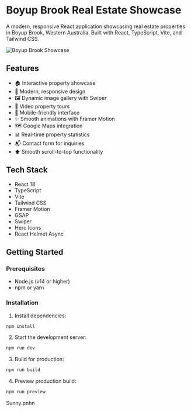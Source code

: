 # Boyup Brook Real Estate Showcase

A modern, responsive React application showcasing real estate properties in Boyup Brook, Western Australia. Built with React, TypeScript, Vite, and Tailwind CSS.

![Boyup Brook Showcase](https://images.unsplash.com/photo-1506744038136-46273834b3fb?auto=format&fit=crop&w=800&q=80)

## Features

- 🏠 Interactive property showcase
- 🎨 Modern, responsive design
- 🖼️ Dynamic image gallery with Swiper
- 🎥 Video property tours
- 📱 Mobile-friendly interface
- ✨ Smooth animations with Framer Motion
- 🗺️ Google Maps integration
- 📊 Real-time property statistics
- 📬 Contact form for inquiries
- ⬆️ Smooth scroll-to-top functionality

## Tech Stack

- React 18
- TypeScript
- Vite
- Tailwind CSS
- Framer Motion
- GSAP
- Swiper
- Hero Icons
- React Helmet Async

## Getting Started

### Prerequisites

- Node.js (v14 or higher)
- npm or yarn

### Installation

1. Install dependencies:
```bash
npm install
```

2. Start the development server:
```bash
npm run dev
```

3. Build for production:
```bash
npm run build
```

4. Preview production build:
```bash
npm run preview
```

Sunny.pnhn
